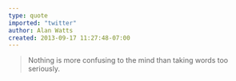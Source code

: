 ```yaml
---
type: quote
imported: "twitter"
author: Alan Watts
created: 2013-09-17 11:27:48-07:00
---
```

> Nothing is more confusing to the mind than taking words too seriously.
